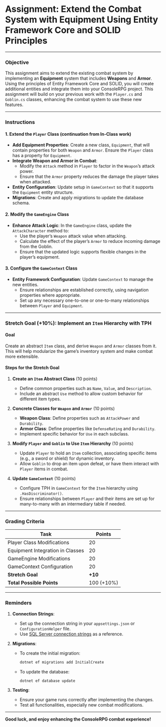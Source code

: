 ﻿# Assignment: Extend the Combat System with Equipment Using Entity Framework Core and SOLID Principles

---

### **Objective**

This assignment aims to extend the existing combat system by implementing an **Equipment** system that includes **Weapons** and **Armor**. Using the principles of Entity Framework Core and SOLID, you will create additional entities and integrate them into your ConsoleRPG project. This assignment will build on your previous work with the `Player.cs` and `Goblin.cs` classes, enhancing the combat system to use these new features.

---

### **Instructions**

#### 1. Extend the `Player` Class (continuation from In-Class work)

- **Add Equipment Properties**: Create a new class, `Equipment`, that will contain properties for both `Weapon` and `Armor`. Ensure the `Player` class has a property for `Equipment`.
- **Integrate Weapon and Armor in Combat**:
  - Modify the `Attack` method in `Player` to factor in the `Weapon`’s attack power.
  - Ensure that the `Armor` property reduces the damage the player takes when attacked.
- **Entity Configuration**: Update setup in `GameContext` so that it supports the `Equipment` entity structure.
- **Migrations**: Create and apply migrations to update the database schema.

#### 2. Modify the `GameEngine` Class

- **Enhance Attack Logic**: In the `GameEngine` class, update the `AttackCharacter` method to:
  - Use the player’s `Weapon` attack value when attacking.
  - Calculate the effect of the player’s `Armor` to reduce incoming damage from the Goblin.
  - Ensure that the updated logic supports flexible changes in the player’s equipment.

#### 3. Configure the `GameContext` Class

- **Entity Framework Configuration**: Update `GameContext` to manage the new entities.
  - Ensure relationships are established correctly, using navigation properties where appropriate.
  - Set up any necessary one-to-one or one-to-many relationships between `Player` and `Equipment`.

---

### **Stretch Goal (+10%)**: Implement an `Item` Hierarchy with TPH

#### Goal
Create an abstract `Item` class, and derive `Weapon` and `Armor` classes from it. This will help modularize the game’s inventory system and make combat more extensible.

#### Steps for the Stretch Goal

1. **Create an `Item` Abstract Class** (10 points)
   - Define common properties such as `Name`, `Value`, and `Description`.
   - Include an abstract `Use` method to allow custom behavior for different item types.

2. **Concrete Classes for `Weapon` and `Armor`** (10 points)
   - **Weapon Class**: Define properties such as `AttackPower` and `Durability`.
   - **Armor Class**: Define properties like `DefenseRating` and `Durability`.
   - Implement specific behavior for `Use` in each subclass.

3. **Modify `Player` and `Goblin` to Use `Item` Hierarchy** (10 points)
   - Update `Player` to hold an `Item` collection, associating specific items (e.g., a sword or shield) for dynamic inventory.
   - Allow `Goblin` to drop an item upon defeat, or have them interact with `Player` items in combat.

4. **Update `GameContext`** (10 points)
   - Configure TPH in `GameContext` for the `Item` hierarchy using `.HasDiscriminator()`.
   - Ensure relationships between `Player` and their items are set up for many-to-many with an intermediary table if needed.

---

### **Grading Criteria**

| Task                                           | Points |
|------------------------------------------------|--------|
| Player Class Modifications                      | 20     |
| Equipment Integration in Classes                | 20     |
| GameEngine Modifications                        | 20     |
| GameContext Configuration                       | 20     |
| **Stretch Goal**                                | **+10**  |
| **Total Possible Points**                       | 100 (+10%) |

---

### **Reminders**

1. **Connection Strings**: 
   - Set up the connection string in your `appsettings.json` or `ConfigurationHelper` file.
   - Use [SQL Server connection strings](https://www.connectionstrings.com/sql-server/) as a reference.

2. **Migrations**:
   - To create the initial migration:
     ```bash
     dotnet ef migrations add InitialCreate
     ```
   - To update the database:
     ```bash
     dotnet ef database update
     ```

3. **Testing**:
   - Ensure your game runs correctly after implementing the changes.
   - Test all functionalities, especially new combat modifications.

---

**Good luck, and enjoy enhancing the ConsoleRPG combat experience!**
